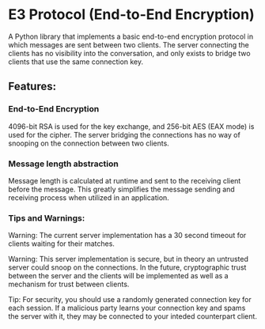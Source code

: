 # E3 Protocol (End-to-End Encryption)

A Python library that implements a basic end-to-end encryption protocol in which messages are sent between two clients. The server connecting the clients has no visibility into the conversation, and only exists to bridge two clients that use the same connection key.

## Features:

### End-to-End Encryption

4096-bit RSA is used for the key exchange, and 256-bit AES (EAX mode) is used for the cipher. The server bridging the connections has no way of snooping on the connection between two clients.

### Message length abstraction

Message length is calculated at runtime and sent to the receiving client before the message. This greatly simplifies the message sending and receiving process when utilized in an application.

### Tips and Warnings:

Warning: The current server implementation has a 30 second timeout for clients waiting for their matches.

Warning: This server implementation is secure, but in theory an untrusted server could snoop on the connections. In the future, cryptographic trust between the server and the clients will be implemented as well as a mechanism for trust between clients.

Tip: For security, you should use a randomly generated connection key for each session. If a malicious party learns your connection key and spams the server with it, they may be connected to your inteded counterpart client.
